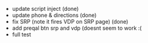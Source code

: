 - update script inject (done)
- update phone & directions (done)
- fix SRP (note it fires VDP on SRP page) (done)
- add preqal btn srp and vdp (doesnt seem to work :( 
- full test 
